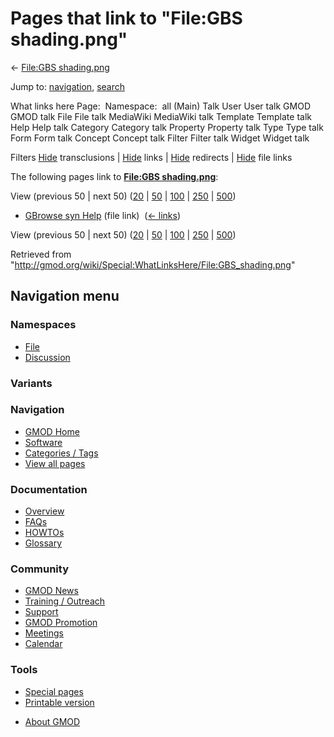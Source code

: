 <div id="mw-page-base" class="noprint">

</div>

<div id="mw-head-base" class="noprint">

</div>

<div id="content" class="mw-body" role="main">

<span id="top"></span>

<div id="mw-js-message" style="display:none;">

</div>



# <span dir="auto">Pages that link to "File:GBS shading.png"</span>

<div id="bodyContent">

<div id="contentSub">

← [File:GBS
shading.png](/wiki/File:GBS_shading.png "File:GBS shading.png")

</div>

<div id="jump-to-nav" class="mw-jump">

Jump to: [navigation](#mw-navigation), [search](#p-search)

</div>

<div id="mw-content-text">

What links here Page:  Namespace:  all (Main) Talk User User talk GMOD
GMOD talk File File talk MediaWiki MediaWiki talk Template Template talk
Help Help talk Category Category talk Property Property talk Type Type
talk Form Form talk Concept Concept talk Filter Filter talk Widget
Widget talk

Filters
[Hide](/mediawiki/index.php?title=Special:WhatLinksHere/File:GBS_shading.png&hidetrans=1 "Special:WhatLinksHere/File:GBS shading.png")
transclusions \|
[Hide](/mediawiki/index.php?title=Special:WhatLinksHere/File:GBS_shading.png&hidelinks=1 "Special:WhatLinksHere/File:GBS shading.png")
links \|
[Hide](/mediawiki/index.php?title=Special:WhatLinksHere/File:GBS_shading.png&hideredirs=1 "Special:WhatLinksHere/File:GBS shading.png")
redirects \|
[Hide](/mediawiki/index.php?title=Special:WhatLinksHere/File:GBS_shading.png&hideimages=1 "Special:WhatLinksHere/File:GBS shading.png")
file links

The following pages link to **[File:GBS
shading.png](/wiki/File:GBS_shading.png "File:GBS shading.png")**:

View (previous 50 \| next 50)
([20](/mediawiki/index.php?title=Special:WhatLinksHere/File:GBS_shading.png&limit=20 "Special:WhatLinksHere/File:GBS shading.png")
\|
[50](/mediawiki/index.php?title=Special:WhatLinksHere/File:GBS_shading.png&limit=50 "Special:WhatLinksHere/File:GBS shading.png")
\|
[100](/mediawiki/index.php?title=Special:WhatLinksHere/File:GBS_shading.png&limit=100 "Special:WhatLinksHere/File:GBS shading.png")
\|
[250](/mediawiki/index.php?title=Special:WhatLinksHere/File:GBS_shading.png&limit=250 "Special:WhatLinksHere/File:GBS shading.png")
\|
[500](/mediawiki/index.php?title=Special:WhatLinksHere/File:GBS_shading.png&limit=500 "Special:WhatLinksHere/File:GBS shading.png"))

- [GBrowse syn Help](/wiki/GBrowse_syn_Help "GBrowse syn Help") (file
  link) ‎ <span class="mw-whatlinkshere-tools">([←
  links](/mediawiki/index.php?title=Special:WhatLinksHere&target=GBrowse+syn+Help "Special:WhatLinksHere"))</span>

View (previous 50 \| next 50)
([20](/mediawiki/index.php?title=Special:WhatLinksHere/File:GBS_shading.png&limit=20 "Special:WhatLinksHere/File:GBS shading.png")
\|
[50](/mediawiki/index.php?title=Special:WhatLinksHere/File:GBS_shading.png&limit=50 "Special:WhatLinksHere/File:GBS shading.png")
\|
[100](/mediawiki/index.php?title=Special:WhatLinksHere/File:GBS_shading.png&limit=100 "Special:WhatLinksHere/File:GBS shading.png")
\|
[250](/mediawiki/index.php?title=Special:WhatLinksHere/File:GBS_shading.png&limit=250 "Special:WhatLinksHere/File:GBS shading.png")
\|
[500](/mediawiki/index.php?title=Special:WhatLinksHere/File:GBS_shading.png&limit=500 "Special:WhatLinksHere/File:GBS shading.png"))

</div>

<div class="printfooter">

Retrieved from
"<http://gmod.org/wiki/Special:WhatLinksHere/File:GBS_shading.png>"

</div>

<div id="catlinks" class="catlinks catlinks-allhidden">

</div>

<div class="visualClear">

</div>

</div>

</div>

<div id="mw-navigation">

## Navigation menu

<div id="mw-head">



<div id="left-navigation">

<div id="p-namespaces" class="vectorTabs" role="navigation"
aria-labelledby="p-namespaces-label">

### Namespaces

- <span id="ca-nstab-image"><a href="/wiki/File:GBS_shading.png" accesskey="c"
  title="View the file page [c]">File</a></span>
- <span id="ca-talk"><a
  href="/mediawiki/index.php?title=File_talk:GBS_shading.png&amp;action=edit&amp;redlink=1"
  accesskey="t"
  title="Discussion about the content page [t]">Discussion</a></span>

</div>

<div id="p-variants" class="vectorMenu emptyPortlet" role="navigation"
aria-labelledby="p-variants-label">

### 

### Variants[](#)

<div class="menu">

</div>

</div>

</div>





</div>

</div>

</div>

<div id="mw-panel">

<div id="p-logo" role="banner">

<a href="/wiki/Main_Page"
style="background-image: url(http://gmod.org/images/GMOD-cogs.png);"
title="Visit the main page"></a>

</div>

<div id="p-Navigation" class="portal" role="navigation"
aria-labelledby="p-Navigation-label">

### Navigation

<div class="body">

- <span id="n-GMOD-Home">[GMOD Home](/wiki/Main_Page)</span>
- <span id="n-Software">[Software](/wiki/GMOD_Components)</span>
- <span id="n-Categories-.2F-Tags">[Categories /
  Tags](/wiki/Categories)</span>
- <span id="n-View-all-pages">[View all
  pages](/wiki/Special:AllPages)</span>

</div>

</div>

<div id="p-Documentation" class="portal" role="navigation"
aria-labelledby="p-Documentation-label">

### Documentation

<div class="body">

- <span id="n-Overview">[Overview](/wiki/Overview)</span>
- <span id="n-FAQs">[FAQs](/wiki/Category:FAQ)</span>
- <span id="n-HOWTOs">[HOWTOs](/wiki/Category:HOWTO)</span>
- <span id="n-Glossary">[Glossary](/wiki/Glossary)</span>

</div>

</div>

<div id="p-Community" class="portal" role="navigation"
aria-labelledby="p-Community-label">

### Community

<div class="body">

- <span id="n-GMOD-News">[GMOD News](/wiki/GMOD_News)</span>
- <span id="n-Training-.2F-Outreach">[Training /
  Outreach](/wiki/Training_and_Outreach)</span>
- <span id="n-Support">[Support](/wiki/Support)</span>
- <span id="n-GMOD-Promotion">[GMOD
  Promotion](/wiki/GMOD_Promotion)</span>
- <span id="n-Meetings">[Meetings](/wiki/Meetings)</span>
- <span id="n-Calendar">[Calendar](/wiki/Calendar)</span>

</div>

</div>

<div id="p-tb" class="portal" role="navigation"
aria-labelledby="p-tb-label">

### Tools

<div class="body">

- <span id="t-specialpages"><a href="/wiki/Special:SpecialPages" accesskey="q"
  title="A list of all special pages [q]">Special pages</a></span>
- <span id="t-print"><a
  href="/mediawiki/index.php?title=Special:WhatLinksHere/File:GBS_shading.png&amp;printable=yes"
  rel="alternate" accesskey="p"
  title="Printable version of this page [p]">Printable version</a></span>

</div>

</div>

</div>

</div>

<div id="footer" role="contentinfo">

- <span id="footer-places-about">[About
  GMOD](/wiki/GMOD:About "GMOD:About")</span>

<!-- -->






</div>
